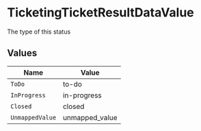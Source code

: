 # TicketingTicketResultDataValue

The type of this status


## Values

| Name            | Value           |
| --------------- | --------------- |
| `ToDo`          | to-do           |
| `InProgress`    | in-progress     |
| `Closed`        | closed          |
| `UnmappedValue` | unmapped_value  |